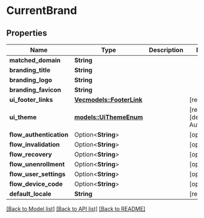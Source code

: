 # CurrentBrand

## Properties

Name | Type | Description | Notes
------------ | ------------- | ------------- | -------------
**matched_domain** | **String** |  | 
**branding_title** | **String** |  | 
**branding_logo** | **String** |  | 
**branding_favicon** | **String** |  | 
**ui_footer_links** | [**Vec<models::FooterLink>**](FooterLink.md) |  | [readonly]
**ui_theme** | [**models::UiThemeEnum**](UiThemeEnum.md) |  | [readonly][default to Automatic]
**flow_authentication** | Option<**String**> |  | [optional]
**flow_invalidation** | Option<**String**> |  | [optional]
**flow_recovery** | Option<**String**> |  | [optional]
**flow_unenrollment** | Option<**String**> |  | [optional]
**flow_user_settings** | Option<**String**> |  | [optional]
**flow_device_code** | Option<**String**> |  | [optional]
**default_locale** | **String** |  | [readonly]

[[Back to Model list]](../README.md#documentation-for-models) [[Back to API list]](../README.md#documentation-for-api-endpoints) [[Back to README]](../README.md)


